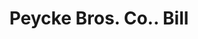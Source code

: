 ---
doi: 10.7916/D86T1ZR0
date_other: '1890'
date_other_textual: 1890-1899
form: printed ephemera
genre:
- Invoices
name:
- Peycke Bros. Co.
object_in_context_url: https://biggert.cul.columbia.edu/items/view/ave_biggert_00764
subject_hierarchical_geographic:
- Omaha, Nebraska, United States
subject_name:
- Peycke Bros. Co.
title: Peycke Bros. Co.. Bill
sort_title: Peycke Bros. Co.. Bill
call_number: ave_biggert_00764
coordinates:
- 41.25,-96.0
pid: ave_biggert_00764
identifiers: ave_biggert_00764
permalink: /biggert/ave_biggert_00764/
layout: iiif-image-page
---